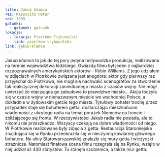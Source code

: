 ```yaml
---
title: Jakub kłamca
rez: Kassovitz Peter
rok: 1999
gatunki: 
  - gatunek: gatunek
lokacje:
  - lokacja: Piotrków Trybunalski
    link: piotrkow-trybunalski
link: jakub-klamca
---
```

*Jakub kłamca* to jak do tej pory jedyna hollywodzka produkcja, realizowana na terenie województwa łódzkiego. Gwiazdą filmu był jeden z najbardziej rozpoznawalnych amerykańskich aktorów - Robin Williams. Z jego udziałem w zdjęciach w Piotrkowie związana jest anegdota: aktor gdy pierwszy raz przyjechał do Piotrkowa, nie mógł się nachwalić scenografów za stworzenie tak realistycznej dekoracji zaniedbanego miasta z czasów wojny. Nie mógł uwierzyć że otaczająca go zabudowa to prawdziwe miasto... 
Akcja toczyła się w czasie wojny w nienazwanym mieście we wschodniej Polsce, a dokładnie w żydowskim getcie tego miasta. Tytułowy bohater trochę przez przypadek staje się bohaterem getta, dostarczając mieszkańcom wiadomości z ukrytego radia na temat porażek Niemców na froncie i zbliżającego się frontu. W rzeczywistości Jakub radia nie posiada, ale to nikomu nie przeszkadza. Wszyscy czekają na dobre wiadomości od niego.
W Piotrkowie realizowane były zdjęcia z getta. Restauracja Staromiejska znajdująca się w Rynku przeobraziła się w nieczynną kawiarnię głównego bohatera. Na ulicy Starowarszawskiej znalazły się mury getta i wieżyczki strażnicze. Natomiast finałowa scena filmu rozegrała się na Rynku, wzięło w niej udział aż 400 statystów. Tu stanęła szubienica, a także mur getta.
